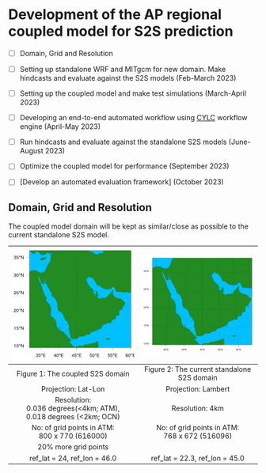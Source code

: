# Development of the AP regional coupled model for S2S prediction

- [ ] Domain, Grid and Resolution
- [ ] Setting up standalone WRF and MITgcm for new domain. Make hindcasts and evaluate against the S2S models (Feb-March 2023)
- [ ] Setting up the coupled model and make test simulations (March-April 2023)
- [ ] Developing an end-to-end automated workflow using [CYLC](https://cylc.github.io) workflow engine (April-May 2023)
- [ ] Run hindcasts and evaluate against the standalone S2S models (June-August 2023)
- [ ] Optimize the coupled model for performance (September 2023)
- [ ] [Develop an automated evaluation framework] (October 2023)



## Domain, Grid and Resolution
The coupled model domain will be kept as similar/close as possible to the current standalone S2S model.

| ![Coupled S2S domain](assets/images/wps_dom_S2SCoupled2.png) | ![Current S2S domain](assets/images/wps_dom_S2SWRF.png) |
|:--:|:--:|
| Figure 1: The coupled S2S domain | Figure 2: The current standalone S2S domain |
| Projection: Lat-Lon | Projection: Lambert | 
| Resolution: <br> 0.036 degrees(<4km; ATM), <br> 0.018 degrees (<2km; OCN) | Resolution: 4km | 
| No: of grid points in ATM: <br> 800 x 770 (616000) | No: of grid points in ATM: <br> 768 x 672 (516096) |
| 20% more grid points |  |
| ref_lat   =  24, ref_lon   =  46.0 | ref_lat   =  22.3, ref_lon   =  45.0 |

<br>

<!-- | ![Coupled S2S domain 1](assets/images/wps_dom_S2SCoupled1.png) |
|:--:|
| Figure 2: The coupled S2S domain 1 |
| Projection: Lat-Lon (Cyllindrical Equidistant), Resolution: 0.036 degrees |
| No: of grid points: 900 x 800 (720000, 40% more grid points) |
| ref_lat   =  24, ref_lon   =  44.0 |

<br> -->

<!-- The initial plan is to use identical horizontal grids for both atmosphere and ocean to eliminate the complication of regridding winds near steep orography and complex coastlines (Sun et al. 2019, 2021).  -->


##